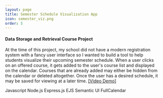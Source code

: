 ```yaml
---
layout: page
title: Semester Schedule Visualization App
icon: semester_viz.png
order: 5
---
```

#### Data Storage and Retrieval Course Project

At the time of this project, my school did not have a modern registration
system with a fancy user interface so I wanted to build a tool to help
students visualize their upcoming semester schedule.
When a user clicks on an offered course, it
gets added
to the user's course list and displayed on the calendar. Courses that are
already added may either be hidden from the calendar or deleted
altogether. Once the user has a desired schedule, it may be saved for
viewing at a later time. [[Video Demo]](https://youtu.be/aQtJMmEkbII)

<span class="label label-info">Javascript</span>
<span class="label label-default">Node.js</span>
<span class="label label-default">Express.js</span>
<span class="label label-default">EJS</span>
<span class="label label-default">Semantic UI</span>
<span class="label label-default">FullCalendar</span>
